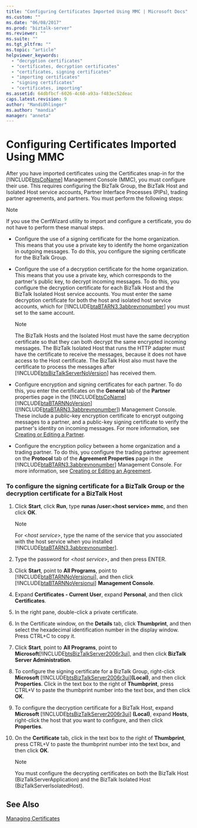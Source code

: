 ```yaml
---
title: "Configuring Certificates Imported Using MMC | Microsoft Docs"
ms.custom: ""
ms.date: "06/08/2017"
ms.prod: "biztalk-server"
ms.reviewer: ""
ms.suite: ""
ms.tgt_pltfrm: ""
ms.topic: "article"
helpviewer_keywords: 
  - "decryption certificates"
  - "certificates, decryption certificates"
  - "certificates, signing certificates"
  - "importing certificates"
  - "signing certificates"
  - "certificates, importing"
ms.assetid: 64dbfbcf-6026-4c68-a93a-f483ec52deac
caps.latest.revision: 9
author: "MandiOhlinger"
ms.author: "mandia"
manager: "anneta"
---
```

# Configuring Certificates Imported Using MMC
After you have imported certificates using the Certificates snap-in for the [!INCLUDE[btsCoName](../../includes/btsconame-md.md)] Management Console (MMC), you must configure their use. This requires configuring the BizTalk Group, the BizTalk Host and Isolated Host service accounts, Partner Interface Processes (PIPs), trading partner agreements, and partners. You must perform the following steps:  
  
> [!NOTE]
>  If you use the CertWizard utility to import and configure a certificate, you do not have to perform these manual steps.  
  
-   Configure the use of a signing certificate for the home organization. This means that you use a private key to identify the home organization in outgoing messages. To do this, you configure the signing certificate for the BizTalk Group.  
  
-   Configure the use of a decryption certificate for the home organization. This means that you use a private key, which corresponds to the partner's public key, to decrypt incoming messages. To do this, you configure the decryption certificate for each BizTalk Host and the BizTalk Isolated Host service accounts. You must enter the same decryption certificate for both the host and isolated host service accounts, which for [!INCLUDE[btaBTARN3.3abbrevnonumber](../../includes/btabtarn3-3abbrevnonumber-md.md)] you must set to the same account.  
  
    > [!NOTE]
    >  The BizTalk Hosts and the Isolated Host must have the same decryption certificate so that they can both decrypt the same encrypted incoming messages. The BizTalk Isolated Host that runs the HTTP adapter must have the certificate to receive the messages, because it does not have access to the Host certificate. The BizTalk Host also must have the certificate to process the messages after [!INCLUDE[btsBizTalkServerNoVersion](../../includes/btsbiztalkservernoversion-md.md)] has received them.  
  
-   Configure encryption and signing certificates for each partner. To do this, you enter the certificates on the **General** tab of the **Partner** properties page in the [!INCLUDE[btsCoName](../../includes/btsconame-md.md)][!INCLUDE[btaBTARNNoVersion](../../includes/btabtarnnoversion-md.md)] ([!INCLUDE[btaBTARN3.3abbrevnonumber](../../includes/btabtarn3-3abbrevnonumber-md.md)]) Management Console. These include a public-key encryption certificate to encrypt outgoing messages to a partner, and a public-key signing certificate to verify the partner's identity on incoming messages. For more information, see [Creating or Editing a Partner](../../adapters-and-accelerators/accelerator-rosettanet/creating-or-editing-a-partner.md).  
  
-   Configure the encryption policy between a home organization and a trading partner. To do this, you configure the trading partner agreement on the **Protocol** tab of the **Agreement Properties** page in the [!INCLUDE[btaBTARN3.3abbrevnonumber](../../includes/btabtarn3-3abbrevnonumber-md.md)] Management Console. For more information, see [Creating or Editing an Agreement](../../adapters-and-accelerators/accelerator-rosettanet/creating-or-editing-an-agreement.md).  
  
### To configure the signing certificate for a BizTalk Group or the decryption certificate for a BizTalk Host  
  
1.  Click **Start**, click **Run**, type **runas /user:\<host service\> mmc**, and then click **OK**.  
  
    > [!NOTE]
    >  For \<*host service*\>, type the name of the service that you associated with the host service when you installed [!INCLUDE[btaBTARN3.3abbrevnonumber](../../includes/btabtarn3-3abbrevnonumber-md.md)].  
  
2.  Type the password for \<*host service*\>, and then press ENTER.  
  
3.  Click **Start**, point to **All Programs**, point to [!INCLUDE[btaBTARNNoVersionui](../../includes/btabtarnnoversionui-md.md)], and then click [!INCLUDE[btaBTARNNoVersionui](../../includes/btabtarnnoversionui-md.md)] **Management Console**.  
  
4.  Expand **Certificates - Current User**, expand **Personal**, and then click **Certificates**.  
  
5.  In the right pane, double-click a private certificate.  
  
6.  In the Certificate window, on the **Details** tab, click **Thumbprint**, and then select the hexadecimal identification number in the display window. Press CTRL+C to copy it.  
  
7.  Click **Start**, point to **All Programs**, point to **Microsoft**[!INCLUDE[btsBizTalkServer2006r3ui](../../includes/btsbiztalkserver2006r3ui-md.md)], and then click **BizTalk Server Administration**.  
  
8.  To configure the signing certificate for a BizTalk Group, right-click **Microsoft** [!INCLUDE[btsBizTalkServer2006r3ui](../../includes/btsbiztalkserver2006r3ui-md.md)]**(Local)**, and then click **Properties**. Click in the text box to the right of **Thumbprint**, press CTRL+V to paste the thumbprint number into the text box, and then click **OK**.  
  
9. To configure the decryption certificate for a BizTalk Host, expand **Microsoft** [!INCLUDE[btsBizTalkServer2006r3ui](../../includes/btsbiztalkserver2006r3ui-md.md)] **(Local)**, expand **Hosts**, right-click the host that you want to configure, and then click **Properties**.  
  
10. On the **Certificate** tab, click in the text box to the right of **Thumbprint**, press CTRL+V to paste the thumbprint number into the text box, and then click **OK**.  
  
    > [!NOTE]
    >  You must configure the decrypting certificates on both the BizTalk Host (BizTalkServerApplication) and the BizTalk Isolated Host (BizTalkServerIsolatedHost).  
  
## See Also  
 [Managing Certificates](../../adapters-and-accelerators/accelerator-rosettanet/managing-certificates1.md)